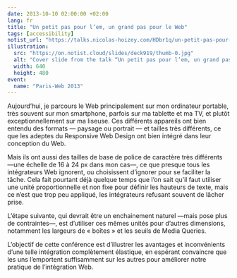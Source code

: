 ```yaml
---
date: 2013-10-10 02:00:00 +02:00
lang: fr
title: "Un petit pas pour l’em, un grand pas pour le Web"
tags: [accessibility]
notist_url: "https://talks.nicolas-hoizey.com/HDbr1q/un-petit-pas-pour-l-em-un-grand-pas-pour-le-web"
illustration:
  src: "https://on.notist.cloud/slides/deck919/thumb-0.jpg"
  alt: "Cover slide from the talk “Un petit pas pour l’em, un grand pas pour le Web”"
  width: 640
  height: 480
event:
  name: "Paris-Web 2013"
---
```


Aujourd’hui, je parcours le Web principalement sur mon ordinateur portable, très souvent sur mon smartphone, parfois sur ma tablette et ma TV, et plutôt exceptionnellement sur ma liseuse. Ces différents appareils ont bien entendu des formats — paysage ou portrait — et tailles très différents, ce que les adeptes du Responsive Web Design ont bien intégré dans leur conception du Web.

Mais ils ont aussi des tailles de base de police de caractère très différents —une échelle de 16 à 24 px dans mon cas—, ce que presque tous les intégrateurs Web ignorent, ou choisissent d’ignorer pour se faciliter la tâche. Cela fait pourtant déjà quelque temps que l’on sait qu’il faut utiliser une unité proportionnelle et non fixe pour définir les hauteurs de texte, mais ce n’est que trop peu appliqué, les intégrateurs refusant souvent de lâcher prise.

L’étape suivante, qui devrait être un enchainement naturel —mais pose plus de contraintes—, est d’utiliser ces mêmes unités pour d’autres dimensions, notamment les largeurs de « boîtes » et les seuils de Media Queries.

L’objectif de cette conférence est d’illustrer les avantages et inconvénients d’une telle intégration complètement élastique, en espérant convaincre que les uns l’emportent suffisamment sur les autres pour améliorer notre pratique de l’intégration Web.

